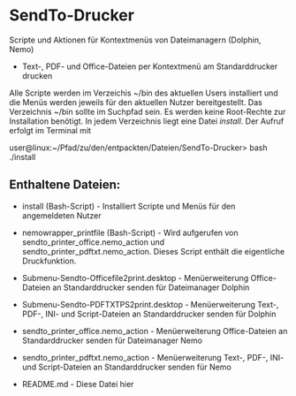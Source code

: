 # SendTo-Drucker
Scripte und Aktionen für Kontextmenüs von Dateimanagern (Dolphin, Nemo)

- Text-, PDF- und Office-Dateien per Kontextmenü am Standarddrucker drucken

Alle Scripte werden im Verzeichis ~/bin des aktuellen Users installiert und die
Menüs werden jeweils für den aktuellen Nutzer bereitgestellt.
Das Verzeichnis ~/bin sollte im Suchpfad sein. Es werden keine Root-Rechte
zur Installation benötigt. In jedem Verzeichnis liegt eine Datei _install_.
Der Aufruf erfolgt im Terminal mit

user@linux:~/Pfad/zu/den/entpackten/Dateien/SendTo-Drucker> bash ./install

## Enthaltene Dateien:

* install (Bash-Script) - Installiert Scripte und Menüs für den angemeldeten Nutzer

* nemowrapper_printfile (Bash-Script) - Wird aufgerufen von sendto_printer_office.nemo_action und sendto_printer_pdftxt.nemo_action. Dieses Script enthält die eigentliche Druckfunktion.

* Submenu-Sendto-Officefile2print.desktop - Menüerweiterung Office-Dateien an Standarddrucker senden für Dateimanager Dolphin

* Submenu-Sendto-PDFTXTPS2print.desktop - Menüerweiterung Text-, PDF-, INI- und Script-Dateien an Standarddrucker senden für Dolphin

* sendto_printer_office.nemo_action - Menüerweiterung Office-Dateien an Standarddrucker senden für Dateimanager Nemo

* sendto_printer_pdftxt.nemo_action - Menüerweiterung Text-, PDF-, INI- und Script-Dateien an Standarddrucker senden für Nemo

* README.md - Diese Datei hier
